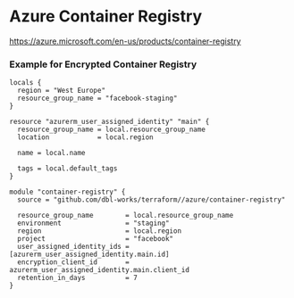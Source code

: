 # Azure Container Registry

https://azure.microsoft.com/en-us/products/container-registry

### Example for Encrypted Container Registry
```
locals {
  region = "West Europe"
  resource_group_name = "facebook-staging"
}

resource "azurerm_user_assigned_identity" "main" {
  resource_group_name = local.resource_group_name
  location            = local.region

  name = local.name

  tags = local.default_tags
}

module "container-registry" {
  source = "github.com/dbl-works/terraform//azure/container-registry"

  resource_group_name        = local.resource_group_name
  environment                = "staging"
  region                     = local.region
  project                    = "facebook"
  user_assigned_identity_ids = [azurerm_user_assigned_identity.main.id]
  encryption_client_id       = azurerm_user_assigned_identity.main.client_id
  retention_in_days          = 7
}
```
